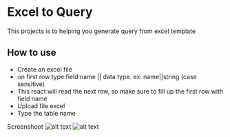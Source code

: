 # Excel to Query

This projects is to helping you generate query from excel template

## How to use
- Create an excel file
- on first row type field name || data type. ex: name||string (case sensitive)
- This react will read the next row, so make sure to fill up the first row with field name
- Upload file excel
- Type the table name



Screenshoot
![alt text](https://i.imgur.com/mF6mlKT.png)
![alt text](https://i.imgur.com/6aybONU.png)



